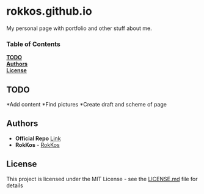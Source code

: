 # rokkos.github.io

My personal page with portfolio and other stuff about me.


### Table of Contents  
**[TODO](#todo)**  
**[Authors](#authors)**  
**[License](#license)**  

## TODO

*Add content
*Find pictures
*Create draft and scheme of page

## Authors
* **Official Repo** [Link](https://github.com/BlackrockDigital/startbootstrap-freelancer)
* **RokKos** - [RokKos](https://github.com/RokKos)

## License

This project is licensed under the MIT License - see the [LICENSE.md](https://github.com/RokKos/rokkos.github.io/blob/master/LICENSE) file for details